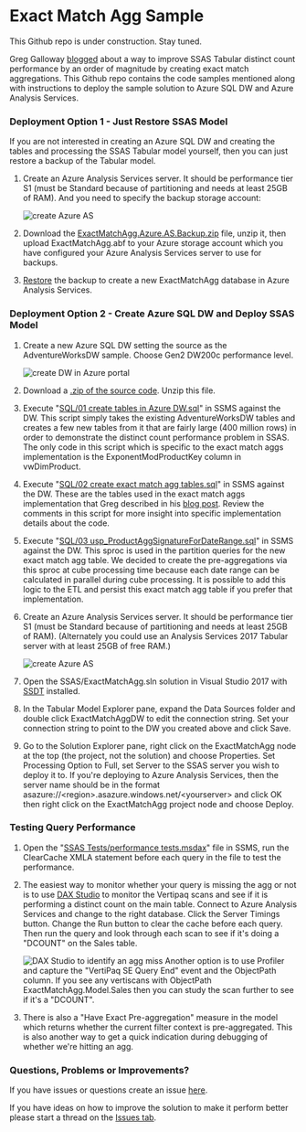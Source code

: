 # Exact Match Agg Sample

This Github repo is under construction. Stay tuned.

Greg Galloway [blogged](http://www.artisconsulting.com/blogs/greggalloway/2019/1/4/how-to-make-dax-distinct-counts-100x-faster-with-exact-match-aggs) about a way to improve SSAS Tabular distinct count performance by an order of magnitude by creating exact match aggregations. This Github repo contains the code samples mentioned along with instructions to deploy the sample solution to Azure SQL DW and Azure Analysis Services.


### Deployment Option 1 - Just Restore SSAS Model

If you are not interested in creating an Azure SQL DW and creating the tables and processing the SSAS Tabular model yourself, then you can just restore a backup of the Tabular model.

1. Create an Azure Analysis Services server. It should be performance tier S1 (must be Standard because of partitioning and needs at least 25GB of RAM). And you need to specify the backup storage account:

    ![create Azure AS](images/CreateAzureAS.png)

2. Download the [ExactMatchAgg.Azure.AS.Backup.zip](https://github.com/furmangg/exact-match-agg/releases/download/ssas-backup/ExactMatchAgg.Azure.AS.Backup.zip) file, unzip it, then upload ExactMatchAgg.abf to your Azure storage account which you have configured your Azure Analysis Services server to use for backups.

1. [Restore](https://docs.microsoft.com/en-us/azure/analysis-services/analysis-services-backup#restore) the backup to create a new ExactMatchAgg database in Azure Analysis Services.


### Deployment Option 2 - Create Azure SQL DW and Deploy SSAS Model

1. Create a new Azure SQL DW setting the source as the AdventureWorksDW sample. Choose Gen2 DW200c performance level.

   ![create DW in Azure portal](images/CreateDW.png)

2. Download a [.zip of the source code](https://github.com/furmangg/exact-match-agg/archive/master.zip). Unzip this file.

1. Execute "[SQL/01 create tables in Azure DW.sql](https://raw.githubusercontent.com/furmangg/exact-match-agg/master/SQL/01%20create%20tables%20in%20Azure%20DW.sql)" in SSMS against the DW. This script simply takes the existing AdventureWorksDW tables and creates a few new tables from it that are fairly large (400 million rows) in order to demonstrate the distinct count performance problem in SSAS. The only code in this script which is specific to the exact match aggs implementation is the ExponentModProductKey column in vwDimProduct.

1. Execute "[SQL/02 create exact match agg tables.sql](https://raw.githubusercontent.com/furmangg/exact-match-agg/master/SQL/02%20create%20exact%20match%20agg%20tables.sql)" in SSMS against the DW. These are the tables used in the exact match aggs implementation that Greg described in his [blog post](http://www.artisconsulting.com/blogs/greggalloway/2019/1/4/how-to-make-dax-distinct-counts-100x-faster-with-exact-match-aggs). Review the comments in this script for more insight into specific implementation details about the code.

1. Execute "[SQL/03 usp_ProductAggSignatureForDateRange.sql](https://raw.githubusercontent.com/furmangg/exact-match-agg/master/SQL/03%20usp_ProductAggSignatureForDateRange.sql)" in SSMS against the DW. This sproc is used in the partition queries for the new exact match agg table. We decided to create the pre-aggregations via this sproc at cube processing time because each date range can be calculated in parallel during cube processing. It is possible to add this logic to the ETL and persist this exact match agg table if you prefer that implementation.

1. Create an Azure Analysis Services server. It should be performance tier S1 (must be Standard because of partitioning and needs at least 25GB of RAM). (Alternately you could use an Analysis Services 2017 Tabular server with at least 25GB of free RAM.)

    ![create Azure AS](images/CreateAzureAS.png)

7. Open the SSAS/ExactMatchAgg.sln solution in Visual Studio 2017 with [SSDT](https://docs.microsoft.com/en-us/sql/ssdt/download-sql-server-data-tools-ssdt) installed. 

1. In the Tabular Model Explorer pane, expand the Data Sources folder and double click ExactMatchAggDW to edit the connection string. Set your connection string to point to the DW you created above and click Save.

1. Go to the Solution Explorer pane, right click on the ExactMatchAgg node at the top (the project, not the solution) and choose Properties. Set Processing Option to Full, set Server to the SSAS server you wish to deploy it to. If you're deploying to Azure Analysis Services, then the server name should be in the format asazure://&lt;region&gt;.asazure.windows.net/&lt;yourserver&gt; and click OK then right click on the ExactMatchAgg project node and choose Deploy.


### Testing Query Performance

1. Open the "[SSAS Tests/performance tests.msdax](https://raw.githubusercontent.com/furmangg/exact-match-agg/master/SSAS%20Tests/performance%20tests.msdax)" file in SSMS, run the ClearCache XMLA statement before each query in the file to test the performance.

2. The easiest way to monitor whether your query is missing the agg or not is to use [DAX Studio](http://daxstudio.org/) to monitor the Vertipaq scans and see if it is performing a distinct count on the main table. Connect to Azure Analysis Services and change to the right database. Click the Server Timings button. Change the Run button to clear the cache before each query. Then run the query and look through each scan to see if it's doing a "DCOUNT" on the Sales table.

    ![DAX Studio to identify an agg miss](images/DaxStudioMonitorAggMisses.png)
    Another option is to use Profiler and capture the "VertiPaq SE Query End" event and the ObjectPath column. If you see any vertiscans with ObjectPath ExactMatchAgg.Model.Sales then you can study the scan further to see if it's a "DCOUNT".

3. There is also a "Have Exact Pre-aggregation" measure in the model which returns whether the current filter context is pre-aggregated. This is also another way to get a quick indication during debugging of whether we're hitting an agg.


### Questions, Problems or Improvements?

If you have issues or questions create an issue [here](https://github.com/furmangg/exact-match-agg/issues).

If you have ideas on how to improve the solution to make it perform better please start a thread on the [Issues tab](https://github.com/furmangg/exact-match-agg/issues).

